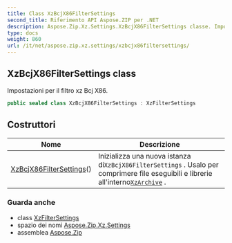 ```yaml
---
title: Class XzBcjX86FilterSettings
second_title: Riferimento API Aspose.ZIP per .NET
description: Aspose.Zip.Xz.Settings.XzBcjX86FilterSettings classe. Impostazioni per il filtro xz Bcj X86.
type: docs
weight: 860
url: /it/net/aspose.zip.xz.settings/xzbcjx86filtersettings/
---
```

## XzBcjX86FilterSettings class

Impostazioni per il filtro xz Bcj X86.

```csharp
public sealed class XzBcjX86FilterSettings : XzFilterSettings
```

## Costruttori

| Nome | Descrizione |
| --- | --- |
| [XzBcjX86FilterSettings](xzbcjx86filtersettings/)() | Inizializza una nuova istanza di`XzBcjX86FilterSettings` . Usalo per comprimere file eseguibili e librerie all'interno[`XzArchive`](../../aspose.zip.xz/xzarchive/) . |

### Guarda anche

* class [XzFilterSettings](../xzfiltersettings/)
* spazio dei nomi [Aspose.Zip.Xz.Settings](../../aspose.zip.xz.settings/)
* assemblea [Aspose.Zip](../../)



